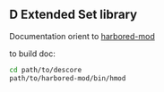 ## D Extended Set library

Documentation orient to [harbored-mod](https://github.com/kiith-sa/harbored-mod)

to build doc:
```sh
cd path/to/descore
path/to/harbored-mod/bin/hmod
```
